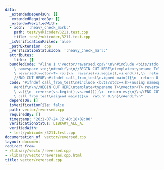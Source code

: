 ```yaml
---
data:
  _extendedDependsOn: []
  _extendedRequiredBy: []
  _extendedVerifiedWith:
  - icon: ':heavy_check_mark:'
    path: test/yukicoder/3211.test.cpp
    title: test/yukicoder/3211.test.cpp
  _isVerificationFailed: false
  _pathExtension: cpp
  _verificationStatusIcon: ':heavy_check_mark:'
  attributes:
    links: []
  bundledCode: "#line 1 \"vector/reversed.cpp\"\n\n#include <bits/stdc++.h>\nusing\
    \ namespace std;\n#endif\n\n//BEGIN CUT HERE\ntemplate<typename T>\nvector<T>\
    \ reversed(vector<T> vs){\n  reverse(vs.begin(),vs.end());\n  return vs;\n}\n\
    //END CUT HERE\n#ifndef call_from_test\nsigned main(){\n  return 0;\n}\n#endif\n"
  code: "#ifndef call_from_test\n#include <bits/stdc++.h>\nusing namespace std;\n\
    #endif\n\n//BEGIN CUT HERE\ntemplate<typename T>\nvector<T> reversed(vector<T>\
    \ vs){\n  reverse(vs.begin(),vs.end());\n  return vs;\n}\n//END CUT HERE\n#ifndef\
    \ call_from_test\nsigned main(){\n  return 0;\n}\n#endif\n"
  dependsOn: []
  isVerificationFile: false
  path: vector/reversed.cpp
  requiredBy: []
  timestamp: '2021-07-24 22:40:18+09:00'
  verificationStatus: LIBRARY_ALL_AC
  verifiedWith:
  - test/yukicoder/3211.test.cpp
documentation_of: vector/reversed.cpp
layout: document
redirect_from:
- /library/vector/reversed.cpp
- /library/vector/reversed.cpp.html
title: vector/reversed.cpp
---
```

